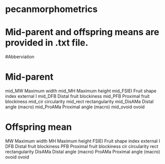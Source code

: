 # pecanmorphometrics
# Mid-parent and offspring means are provided in .txt file.
#Abberviation
# Mid-parent
mid_MW	Maximum width
mid_MH	Maximum height
mid_FSIEI	Fruit shape index external I
mid_DFB	Distal fruit blockiness
mid_PFB	Proximal fruit blockiness
mid_cir	circularity
mid_rect	rectangularity
mid_DisAMa	Distal angle (macro)
mid_ProAMa	Proximal angle (macro)
mid_ovoid	ovoid

# Offspring mean
MW	Maximum width
MH	Maximum height
FSIEI	Fruit shape index external I
DFB	Distal fruit blockiness
PFB	Proximal fruit blockiness
cir	circularity
rect	rectangularity
DisAMa	Distal angle (macro)
ProAMa	Proximal angle (macro)
ovoid	ovoid




